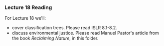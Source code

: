 ### Lecture 18 Reading

For Lecture 18 we'll:
- cover classification trees.  Please read ISLR 8.1-8.2.
- discuss environmental justice.  Please read Manuel Pastor's article from the book *Reclaiming Nature*, in this folder.